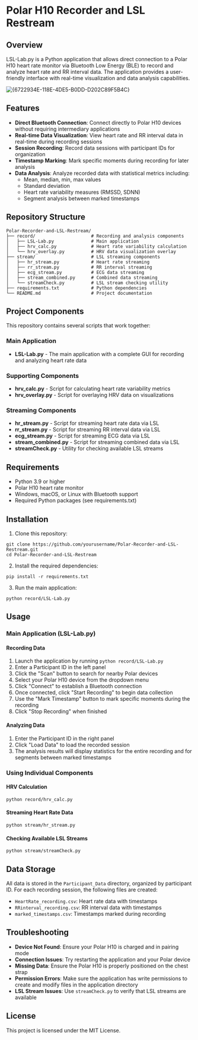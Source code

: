 # Polar H10 Recorder and LSL Restream

## Overview

LSL-Lab.py is a Python application that allows direct connection to a Polar H10 heart rate monitor via Bluetooth Low Energy (BLE) to record and analyze heart rate and RR interval data. The application provides a user-friendly interface with real-time visualization and data analysis capabilities.

![{6722934E-118E-4DE5-B0DD-D202C89F5B4C}](https://github.com/user-attachments/assets/b26621c1-6052-496c-be65-d70ead0f246c)


## Features

- **Direct Bluetooth Connection**: Connect directly to Polar H10 devices without requiring intermediary applications
- **Real-time Data Visualization**: View heart rate and RR interval data in real-time during recording sessions
- **Session Recording**: Record data sessions with participant IDs for organization
- **Timestamp Marking**: Mark specific moments during recording for later analysis
- **Data Analysis**: Analyze recorded data with statistical metrics including:
  - Mean, median, min, max values
  - Standard deviation
  - Heart rate variability measures (RMSSD, SDNN)
  - Segment analysis between marked timestamps

## Repository Structure

```
Polar-Recorder-and-LSL-Restream/
├── record/                     # Recording and analysis components
│   ├── LSL-Lab.py              # Main application
│   ├── hrv_calc.py             # Heart rate variability calculation
│   └── hrv_overlay.py          # HRV data visualization overlay
├── stream/                     # LSL streaming components
│   ├── hr_stream.py            # Heart rate streaming
│   ├── rr_stream.py            # RR interval streaming
│   ├── ecg_stream.py           # ECG data streaming
│   ├── stream_combined.py      # Combined data streaming
│   └── streamCheck.py          # LSL stream checking utility
├── requirements.txt            # Python dependencies
└── README.md                   # Project documentation
```

## Project Components

This repository contains several scripts that work together:

### Main Application
- **LSL-Lab.py** - The main application with a complete GUI for recording and analyzing heart rate data

### Supporting Components
- **hrv_calc.py** - Script for calculating heart rate variability metrics
- **hrv_overlay.py** - Script for overlaying HRV data on visualizations

### Streaming Components
- **hr_stream.py** - Script for streaming heart rate data via LSL
- **rr_stream.py** - Script for streaming RR interval data via LSL
- **ecg_stream.py** - Script for streaming ECG data via LSL
- **stream_combined.py** - Script for streaming combined data via LSL
- **streamCheck.py** - Utility for checking available LSL streams

## Requirements

- Python 3.9 or higher
- Polar H10 heart rate monitor
- Windows, macOS, or Linux with Bluetooth support
- Required Python packages (see requirements.txt)

## Installation

1. Clone this repository:
```
git clone https://github.com/yourusername/Polar-Recorder-and-LSL-Restream.git
cd Polar-Recorder-and-LSL-Restream
```

2. Install the required dependencies:
```
pip install -r requirements.txt
```

3. Run the main application:
```
python record/LSL-Lab.py
```

## Usage

### Main Application (LSL-Lab.py)

#### Recording Data

1. Launch the application by running `python record/LSL-Lab.py`
2. Enter a Participant ID in the left panel
3. Click the "Scan" button to search for nearby Polar devices
4. Select your Polar H10 device from the dropdown menu
5. Click "Connect" to establish a Bluetooth connection
6. Once connected, click "Start Recording" to begin data collection
7. Use the "Mark Timestamp" button to mark specific moments during the recording
8. Click "Stop Recording" when finished

#### Analyzing Data

1. Enter the Participant ID in the right panel
2. Click "Load Data" to load the recorded session
3. The analysis results will display statistics for the entire recording and for segments between marked timestamps

### Using Individual Components

#### HRV Calculation
```
python record/hrv_calc.py
```

#### Streaming Heart Rate Data
```
python stream/hr_stream.py
```

#### Checking Available LSL Streams
```
python stream/streamCheck.py
```

## Data Storage

All data is stored in the `Participant_Data` directory, organized by participant ID. For each recording session, the following files are created:

- `HeartRate_recording.csv`: Heart rate data with timestamps
- `RRinterval_recording.csv`: RR interval data with timestamps
- `marked_timestamps.csv`: Timestamps marked during recording

## Troubleshooting

- **Device Not Found**: Ensure your Polar H10 is charged and in pairing mode
- **Connection Issues**: Try restarting the application and your Polar device
- **Missing Data**: Ensure the Polar H10 is properly positioned on the chest strap
- **Permission Errors**: Make sure the application has write permissions to create and modify files in the application directory
- **LSL Stream Issues**: Use `streamCheck.py` to verify that LSL streams are available

## License

This project is licensed under the MIT License.
